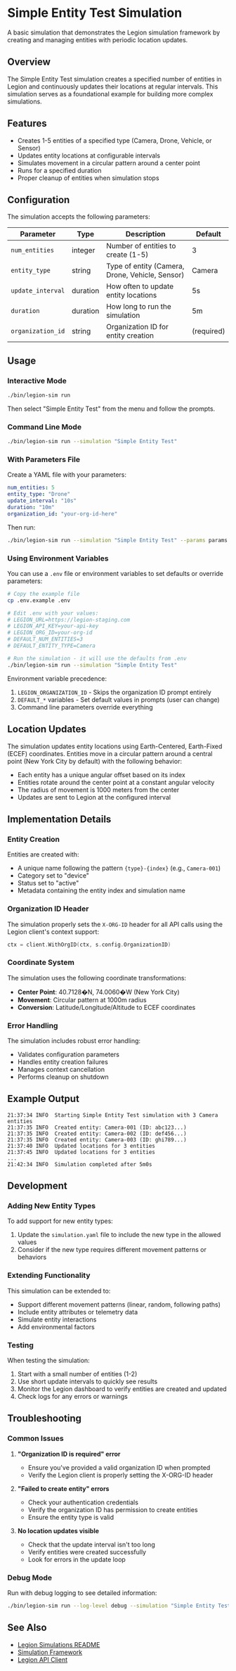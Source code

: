 # Simple Entity Test Simulation

A basic simulation that demonstrates the Legion simulation framework by creating and managing entities with periodic location updates.

## Overview

The Simple Entity Test simulation creates a specified number of entities in Legion and continuously updates their locations at regular intervals. This simulation serves as a foundational example for building more complex simulations.

## Features

- Creates 1-5 entities of a specified type (Camera, Drone, Vehicle, or Sensor)
- Updates entity locations at configurable intervals
- Simulates movement in a circular pattern around a center point
- Runs for a specified duration
- Proper cleanup of entities when simulation stops

## Configuration

The simulation accepts the following parameters:

| Parameter | Type | Description | Default |
|-----------|------|-------------|---------|
| `num_entities` | integer | Number of entities to create (1-5) | 3 |
| `entity_type` | string | Type of entity (Camera, Drone, Vehicle, Sensor) | Camera |
| `update_interval` | duration | How often to update entity locations | 5s |
| `duration` | duration | How long to run the simulation | 5m |
| `organization_id` | string | Organization ID for entity creation | (required) |

## Usage

### Interactive Mode

```bash
./bin/legion-sim run
```

Then select "Simple Entity Test" from the menu and follow the prompts.

### Command Line Mode

```bash
./bin/legion-sim run --simulation "Simple Entity Test"
```

### With Parameters File

Create a YAML file with your parameters:

```yaml
num_entities: 5
entity_type: "Drone"
update_interval: "10s"
duration: "10m"
organization_id: "your-org-id-here"
```

Then run:

```bash
./bin/legion-sim run --simulation "Simple Entity Test" --params params.yaml
```

### Using Environment Variables

You can use a `.env` file or environment variables to set defaults or override parameters:

```bash
# Copy the example file
cp .env.example .env

# Edit .env with your values:
# LEGION_URL=https://legion-staging.com
# LEGION_API_KEY=your-api-key
# LEGION_ORG_ID=your-org-id
# DEFAULT_NUM_ENTITIES=3
# DEFAULT_ENTITY_TYPE=Camera

# Run the simulation - it will use the defaults from .env
./bin/legion-sim run --simulation "Simple Entity Test"
```

Environment variable precedence:
1. `LEGION_ORGANIZATION_ID` - Skips the organization ID prompt entirely
2. `DEFAULT_*` variables - Set default values in prompts (user can change)
3. Command line parameters override everything

## Location Updates

The simulation updates entity locations using Earth-Centered, Earth-Fixed (ECEF) coordinates. Entities move in a circular pattern around a central point (New York City by default) with the following behavior:

- Each entity has a unique angular offset based on its index
- Entities rotate around the center point at a constant angular velocity
- The radius of movement is 1000 meters from the center
- Updates are sent to Legion at the configured interval

## Implementation Details

### Entity Creation

Entities are created with:
- A unique name following the pattern `{type}-{index}` (e.g., `Camera-001`)
- Category set to "device"
- Status set to "active"
- Metadata containing the entity index and simulation name

### Organization ID Header

The simulation properly sets the `X-ORG-ID` header for all API calls using the Legion client's context support:

```go
ctx = client.WithOrgID(ctx, s.config.OrganizationID)
```

### Coordinate System

The simulation uses the following coordinate transformations:
- **Center Point**: 40.7128�N, 74.0060�W (New York City)
- **Movement**: Circular pattern at 1000m radius
- **Conversion**: Latitude/Longitude/Altitude to ECEF coordinates

### Error Handling

The simulation includes robust error handling:
- Validates configuration parameters
- Handles entity creation failures
- Manages context cancellation
- Performs cleanup on shutdown

## Example Output

```
21:37:34 INFO  Starting Simple Entity Test simulation with 3 Camera entities
21:37:35 INFO  Created entity: Camera-001 (ID: abc123...)
21:37:35 INFO  Created entity: Camera-002 (ID: def456...)
21:37:35 INFO  Created entity: Camera-003 (ID: ghi789...)
21:37:40 INFO  Updated locations for 3 entities
21:37:45 INFO  Updated locations for 3 entities
...
21:42:34 INFO  Simulation completed after 5m0s
```

## Development

### Adding New Entity Types

To add support for new entity types:

1. Update the `simulation.yaml` file to include the new type in the allowed values
2. Consider if the new type requires different movement patterns or behaviors

### Extending Functionality

This simulation can be extended to:
- Support different movement patterns (linear, random, following paths)
- Include entity attributes or telemetry data
- Simulate entity interactions
- Add environmental factors

### Testing

When testing the simulation:
1. Start with a small number of entities (1-2)
2. Use short update intervals to quickly see results
3. Monitor the Legion dashboard to verify entities are created and updated
4. Check logs for any errors or warnings

## Troubleshooting

### Common Issues

1. **"Organization ID is required" error**
   - Ensure you've provided a valid organization ID when prompted
   - Verify the Legion client is properly setting the X-ORG-ID header

2. **"Failed to create entity" errors**
   - Check your authentication credentials
   - Verify the organization ID has permission to create entities
   - Ensure the entity type is valid

3. **No location updates visible**
   - Check that the update interval isn't too long
   - Verify entities were created successfully
   - Look for errors in the update loop

### Debug Mode

Run with debug logging to see detailed information:

```bash
./bin/legion-sim run --log-level debug --simulation "Simple Entity Test"
```

## See Also

- [Legion Simulations README](../../README.md)
- [Simulation Framework](../../pkg/simulation/README.md)
- [Legion API Client](../../pkg/client/README.md)